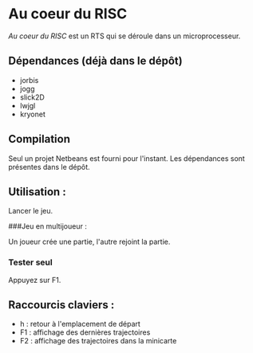 Au coeur du RISC
===============

*Au coeur du RISC* est un RTS qui se déroule dans un microprocesseur.

## Dépendances (déjà dans le dépôt)

- jorbis
- jogg
- slick2D
- lwjgl
- kryonet

## Compilation

Seul un projet Netbeans est fourni pour l'instant. Les dépendances sont présentes dans le dépôt.

## Utilisation :

Lancer le jeu.

###Jeu en multijoueur :

Un joueur crée une partie, l'autre rejoint la partie.

### Tester seul

Appuyez sur F1.

## Raccourcis claviers :

- h : retour à l'emplacement de départ
- F1 : affichage des dernières trajectoires
- F2 : affichage des trajectoires dans la minicarte
